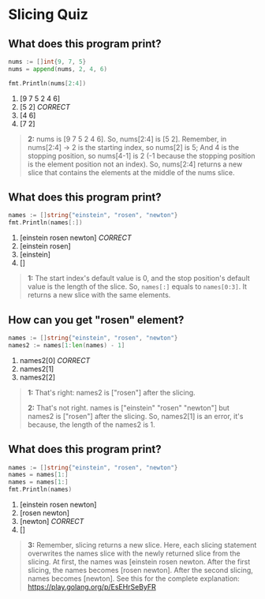 # Slicing Quiz

## What does this program print?
```go
nums := []int{9, 7, 5}
nums = append(nums, 2, 4, 6)

fmt.Println(nums[2:4])
```
1. [9 7 5 2 4 6]
2. [5 2] *CORRECT*
3. [4 6]
4. [7 2]

> **2:** nums is [9 7 5 2 4 6]. So, nums[2:4] is [5 2]. Remember, in nums[2:4] -> 2 is the starting index, so nums[2] is 5; And 4 is the stopping position, so nums[4-1] is 2 (-1 because the stopping position is the element position not an index). So, nums[2:4] returns a new slice that contains the elements at the middle of the nums slice.


## What does this program print?
```go
names := []string{"einstein", "rosen", "newton"}
fmt.Println(names[:])
```
1. [einstein rosen newton] *CORRECT*
2. [einstein rosen]
3. [einstein]
4. []

> **1:** The start index's default value is 0, and the stop position's default value is the length of the slice. So, `names[:]` equals to `names[0:3]`. It returns a new slice with the same elements.


## How can you get "rosen" element?
```go
names := []string{"einstein", "rosen", "newton"}
names2 := names[1:len(names) - 1]
```
1. names2[0] *CORRECT*
2. names2[1]
3. names2[2]

> **1:** That's right: names2 is ["rosen"] after the slicing.
> 
> **2:** That's not right. names is ["einstein" "rosen" "newton"] but names2 is ["rosen"] after the slicing. So, names2[1] is an error, it's because, the length of the names2 is 1.


## What does this program print?
```go
names := []string{"einstein", "rosen", "newton"}
names = names[1:]
names = names[1:]
fmt.Println(names)
```
1. [einstein rosen newton]
2. [rosen newton]
3. [newton] *CORRECT*
4. []

> **3:** Remember, slicing returns a new slice. Here, each slicing statement overwrites the names slice with the newly returned slice from the slicing. At first, the names was [einstein rosen newton. After the first slicing, the names becomes [rosen newton]. After the second slicing, names becomes [newton]. See this for the complete explanation: https://play.golang.org/p/EsEHrSeByFR